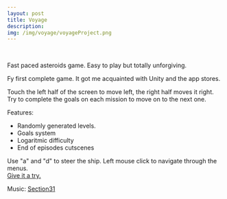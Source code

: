 ```yaml
---
layout: post
title: Voyage
description:
img: /img/voyage/voyageProject.png
---
```

<div class="img_row">
	<img class="col three" src="{{ site.baseurl }}/img/voyage/voyage1.png" alt="" title="Voyage"/>
</div>
<br>

Fast paced asteroids game. Easy to play but totally unforgiving.

Fy first complete game. It got me acquainted with Unity and the app stores.

Touch the left half of the screen to move left, the right half moves it right. Try to complete the goals on each mission to move on to the next one.

Features:
- Randomly generated levels.
- Goals system
- Logaritmic difficulty
- End of episodes cutscenes

Use "a" and "d" to steer the ship. Left mouse click to navigate through the menus.<br>
<a class="gameLink" href="{{ site.baseurl }}/webgl/voyage/index.html" target="_blank"> Give it a try. </a>

<div class="credits">
Music: <a href="https://s31tech.org" target="_blank"> Section31 </a>
</div>
